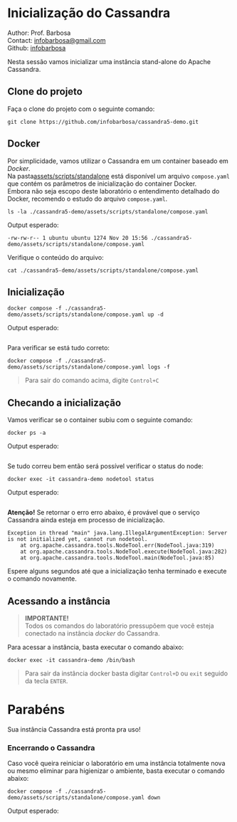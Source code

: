 # Inicialização do Cassandra
Author: Prof. Barbosa<br>
Contact: infobarbosa@gmail.com<br>
Github: [infobarbosa](https://github.com/infobarbosa)

Nesta sessão vamos inicializar uma instância stand-alone do Apache Cassandra.

## Clone do projeto
Faça o clone do projeto com o seguinte comando:
```
git clone https://github.com/infobarbosa/cassandra5-demo.git
```

## Docker
Por simplicidade, vamos utilizar o Cassandra em um container baseado em *Docker*.<br>
Na pasta[assets/scripts/standalone](./assets/scripts/standalone) está disponível um arquivo `compose.yaml` que contém os parâmetros de inicialização do container Docker.<br>
Embora não seja escopo deste laboratório o entendimento detalhado do Docker, recomendo o estudo do arquivo `compose.yaml`.

```
ls -la ./cassandra5-demo/assets/scripts/standalone/compose.yaml

```

Output esperado:
```
-rw-rw-r-- 1 ubuntu ubuntu 1274 Nov 20 15:56 ./cassandra5-demo/assets/scripts/standalone/compose.yaml
```

Verifique o conteúdo do arquivo:
```
cat ./cassandra5-demo/assets/scripts/standalone/compose.yaml

```

## Inicialização
```
docker compose -f ./cassandra5-demo/assets/scripts/standalone/compose.yaml up -d

```

Output esperado:
```

```

Para verificar se está tudo correto:
```
docker compose -f ./cassandra5-demo/assets/scripts/standalone/compose.yaml logs -f

```
> Para sair do comando acima, digite `Control+C`

## Checando a inicialização
Vamos verificar se o container subiu com o seguinte comando:
```
docker ps -a

```

Output esperado:
```

```

Se tudo correu bem então será possível verificar o status do node:
```
docker exec -it cassandra-demo nodetool status

```

Output esperado:
```

```

**Atenção!** Se retornar o erro erro abaixo, é provável que o serviço Cassandra ainda esteja em processo de inicialização.
```
Exception in thread "main" java.lang.IllegalArgumentException: Server is not initialized yet, cannot run nodetool.
	at org.apache.cassandra.tools.NodeTool.err(NodeTool.java:319)
	at org.apache.cassandra.tools.NodeTool.execute(NodeTool.java:282)
	at org.apache.cassandra.tools.NodeTool.main(NodeTool.java:85)
```
Espere alguns segundos até que a inicialização tenha terminado e execute o comando novamente.

## Acessando a instância
  > **IMPORTANTE!**<br>
  > Todos os comandos do laboratório pressupõem que você esteja conectado na instância *docker* do Cassandra.<br>

Para acessar a instância, basta executar o comando abaixo:
```
docker exec -it cassandra-demo /bin/bash

```

> Para sair da instância docker basta digitar `Control+D` ou `exit` seguido da tecla `ENTER`.


# Parabéns
Sua instância Cassandra está pronta pra uso!


### Encerrando o Cassandra
Caso você queira reiniciar o laboratório em uma instância totalmente nova ou mesmo eliminar para higienizar o ambiente, basta executar o comando abaixo:
```
docker compose -f ./cassandra5-demo/assets/scripts/standalone/compose.yaml down

```

Output esperado:
```

 ```
